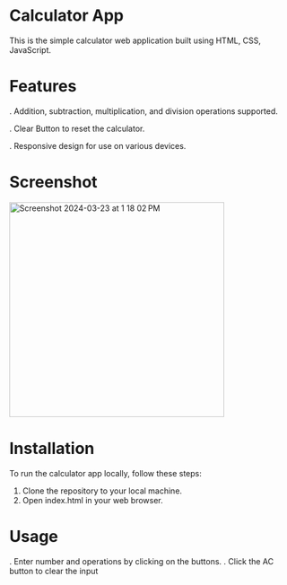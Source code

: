# Calculator App

This is the simple calculator web application built using HTML, CSS, JavaScript.

# Features

. Addition, subtraction, multiplication, and division operations supported.

. Clear Button to reset the calculator.

. Responsive design for use on various devices.

# Screenshot

<img width="383" alt="Screenshot 2024-03-23 at 1 18 02 PM" src="https://github.com/adiKumar2407/calculator-project/assets/163904454/42565d79-9c08-4d3f-b655-ad383f9ae1dc">

# Installation

To run the calculator app locally, follow these steps:

1. Clone the repository to your local machine.
2. Open index.html in your web browser.

# Usage

. Enter number and operations by clicking on the buttons.
. Click the AC button to clear the input

 
